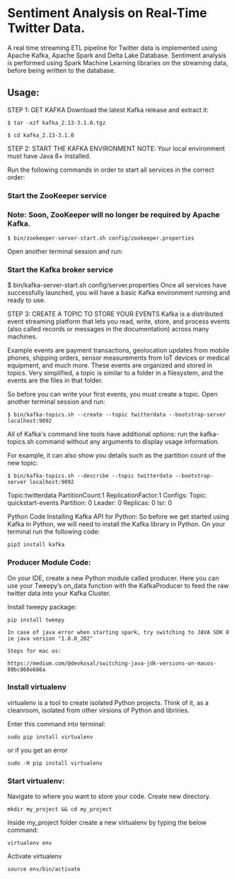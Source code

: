 # Sentiment Analysis on Real-Time Twitter Data.

A real time streaming ETL pipeline for Twitter data is implemented using Apache Kafka, Apache Spark and Delta Lake Database. Sentiment analysis is performed using Spark Machine Learning libraries on the streaming data, before being written to the database.

## Usage:

STEP 1: GET KAFKA
Download the latest Kafka release and extract it:

```
$ tar -xzf kafka_2.13-3.1.0.tgz

$ cd kafka_2.13-3.1.0 
```


STEP 2: START THE KAFKA ENVIRONMENT
NOTE: Your local environment must have Java 8+ installed.

Run the following commands in order to start all services in the correct order:

### Start the ZooKeeper service
### Note: Soon, ZooKeeper will no longer be required by Apache Kafka.
```
$ bin/zookeeper-server-start.sh config/zookeeper.properties
```

Open another terminal session and run:

### Start the Kafka broker service
$ bin/kafka-server-start.sh config/server.properties
Once all services have successfully launched, you will have a basic Kafka environment running and ready to use.

STEP 3: CREATE A TOPIC TO STORE YOUR EVENTS
Kafka is a distributed event streaming platform that lets you read, write, store, and process events (also called records or messages in the documentation) across many machines.

Example events are payment transactions, geolocation updates from mobile phones, shipping orders, sensor measurements from IoT devices or medical equipment, and much more. These events are organized and stored in topics. Very simplified, a topic is similar to a folder in a filesystem, and the events are the files in that folder.

So before you can write your first events, you must create a topic. Open another terminal session and run:
```
$ bin/kafka-topics.sh --create --topic twitterdata --bootstrap-server localhost:9092
```
All of Kafka's command line tools have additional options: run the kafka-topics.sh command without any arguments to display usage information. 

 For example, it can also show you details such as the partition count of the new topic:

```
$ bin/kafka-topics.sh --describe --topic twitterdata --bootstrap-server localhost:9092
```

Topic:twitterdata PartitionCount:1    ReplicationFactor:1 Configs:
    Topic: quickstart-events Partition: 0    Leader: 0   Replicas: 0 Isr: 0

Python Code
Installing Kafka API for Python:
So before we get started using Kafka in Python, we will need to install the Kafka library in Python. On your terminal run the following code:
```
pip3 install kafka
```

### Producer Module Code:
On your IDE, create a new Python module called producer. Here you can use your Tweepy’s on_data function with the KafkaProducer to feed the raw twitter data into your Kafka Cluster.

Install tweepy package:
```
pip install tweepy
```

```
In case of java error when starting spark, try switching to JAVA SDK 8
ie java version "1.8.0_202"

Steps for mac os: 

https://medium.com/@devkosal/switching-java-jdk-versions-on-macos-80bc868e686a
```
### Install virtualenv
virtualenv is a tool to create isolated Python projects. Think of it, as a cleanroom, isolated from other virsions of Python and libriries.

Enter this command into terminal:

```
sudo pip install virtualenv
```

or if you get an error
```
sudo -H pip install virtualenv
```

### Start virtualenv:
Navigate to where you want to store your code. Create new directory.
```
mkdir my_project && cd my_project
```
Inside my_project folder create a new virtualenv by typing the below command:
```
virtualenv env
```

Activate virtualenv
```
source env/bin/activate
```
